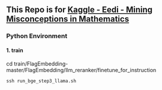 ## This Repo is for [Kaggle - Eedi - Mining Misconceptions in Mathematics](https://www.kaggle.com/competitions/eedi-mining-misconceptions-in-mathematics)

### Python Environment

#### 1. train

cd train/FlagEmbedding-master/FlagEmbedding/llm_reranker/finetune_for_instruction

```b
ssh run_bge_step3_llama.sh
```